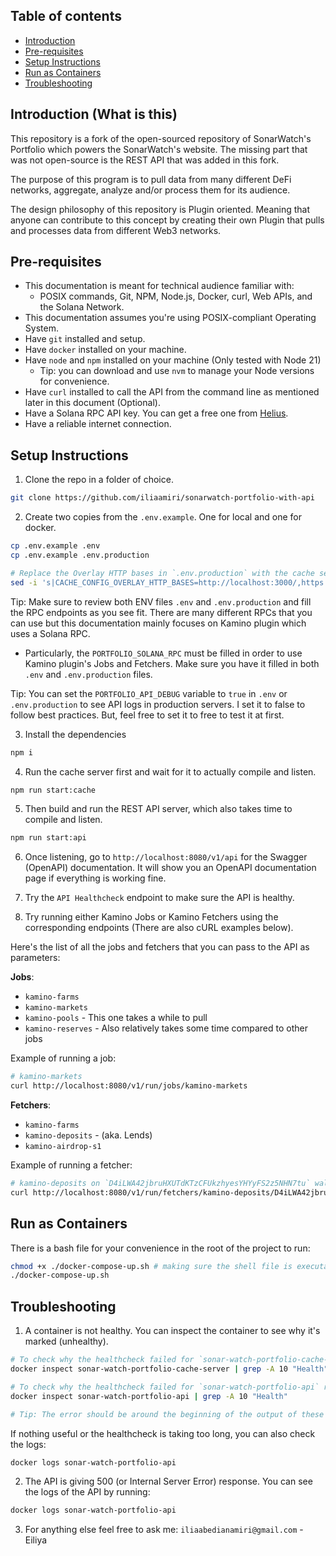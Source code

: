 ## Table of contents
- [Introduction](#introduction-what-is-this)
- [Pre-requisites](#pre-requisites)
- [Setup Instructions](#setup-instructions)
- [Run as Containers](#run-as-containers)
- [Troubleshooting](#troubleshooting)

## Introduction (What is this)
This repository is a fork of the open-sourced repository of SonarWatch's Portfolio
which powers the SonarWatch's website. The missing part that was not open-source
is the REST API that was added in this fork.

The purpose of this program is to pull data from many different DeFi networks,
aggregate, analyze and/or process them for its audience.

The design philosophy of this repository is Plugin oriented. Meaning that anyone
can contribute to this concept by creating their own Plugin that pulls and
processes data from different Web3 networks.

## Pre-requisites
- This documentation is meant for technical audience familiar with:
  - POSIX commands, Git, NPM, Node.js, Docker, curl, Web APIs, and the Solana Network.
- This documentation assumes you're using POSIX-compliant Operating System.
- Have `git` installed and setup.
- Have `docker` installed on your machine.
- Have `node` and `npm` installed on your machine (Only tested with Node 21)
  - Tip: you can download and use `nvm` to manage your Node versions for convenience.
- Have `curl` installed to call the API from the command line as mentioned later
  in this document (Optional).
- Have a Solana RPC API key. You can get a free one from [Helius](https://www.helius.dev/).
- Have a reliable internet connection.

## Setup Instructions
1. Clone the repo in a folder of choice.
```bash
git clone https://github.com/iliaamiri/sonarwatch-portfolio-with-api
```

2. Create two copies from the `.env.example`. One for local and one for docker.
```bash
cp .env.example .env
cp .env.example .env.production

# Replace the Overlay HTTP bases in `.env.production` with the cache server container name for Docker.
sed -i 's|CACHE_CONFIG_OVERLAY_HTTP_BASES=http://localhost:3000/,https://portfolio-api-public.sonar.watch/v1/portfolio/cache/|CACHE_CONFIG_OVERLAY_HTTP_BASES=http://sonar-watch-portfolio-cache-server:3000/,https://portfolio-api-public.sonar.watch/v1/portfolio/cache/|g' .env.production
```

Tip: Make sure to review both ENV files `.env` and `.env.production` and fill
the RPC endpoints as you see fit. There are many different RPCs that you can use
but this documentation mainly focuses on Kamino plugin which uses a Solana RPC.
- Particularly, the `PORTFOLIO_SOLANA_RPC` must be filled in order to use Kamino
plugin's Jobs and Fetchers. Make sure you have it filled in both `.env` and 
`.env.production` files.

Tip: You can set the `PORTFOLIO_API_DEBUG` variable to `true` in `.env` or 
`.env.production` to see API logs in production servers. I set it to false to
follow best practices. But, feel free to set it to free to test it at first.

3. Install the dependencies
```bash
npm i
```

4. Run the cache server first and wait for it to actually compile and listen.
```bash
npm run start:cache
```

5. Then build and run the REST API server, which also takes time to compile and 
   listen.
```bash
npm run start:api
```

6. Once listening, go to `http://localhost:8080/v1/api` for the Swagger (OpenAPI)
   documentation. It will show you an OpenAPI documentation page if everything is
   working fine.

7. Try the `API Healthcheck` endpoint to make sure the API is healthy.

8. Try running either Kamino Jobs or Kamino Fetchers using the corresponding
   endpoints (There are also cURL examples below).

Here's the list of all the jobs and fetchers that you can pass to the API as parameters:

**Jobs**:
- `kamino-farms`
- `kamino-markets`
- `kamino-pools` - This one takes a while to pull
- `kamino-reserves` - Also relatively takes some time compared to other jobs

Example of running a job:
```bash
# kamino-markets 
curl http://localhost:8080/v1/run/jobs/kamino-markets
```

**Fetchers**:
- `kamino-farms`
- `kamino-deposits` - (aka. Lends)
- `kamino-airdrop-s1`

Example of running a fetcher:
```bash
# kamino-deposits on `D4iLWA42jbruHXUTdKTzCFUkzhyesYHYyFS2z5NHN7tu` wallet
curl http://localhost:8080/v1/run/fetchers/kamino-deposits/D4iLWA42jbruHXUTdKTzCFUkzhyesYHYyFS2z5NHN7tu
```

## Run as Containers
There is a bash file for your convenience in the root of the project to run:
```bash
chmod +x ./docker-compose-up.sh # making sure the shell file is executable.
./docker-compose-up.sh 
```

## Troubleshooting
1. A container is not healthy.
   You can inspect the container to see why it's marked (unhealthy).
```bash
# To check why the healthcheck failed for `sonar-watch-portfolio-cache-server` run:
docker inspect sonar-watch-portfolio-cache-server | grep -A 10 "Health"

# To check why the healthcheck failed for `sonar-watch-portfolio-api` run:
docker inspect sonar-watch-portfolio-api | grep -A 10 "Health"

# Tip: The error should be around the beginning of the output of these commands.
```

If nothing useful or the healthcheck is taking too long, you can also check the
logs:
```bash
docker logs sonar-watch-portfolio-api
```

2. The API is giving 500 (or Internal Server Error) response.
   You can see the logs of the API by running:
```bash
docker logs sonar-watch-portfolio-api
```

3. For anything else feel free to ask me: `iliaabedianamiri@gmail.com` - Eiliya

